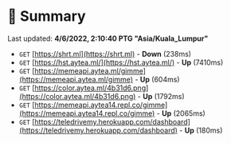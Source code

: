 # 📖 Summary
Last updated: **4/6/2022, 2:10:40 PTG "Asia/Kuala_Lumpur"**

- `GET` [https://shrt.ml](https://shrt.ml) - **Down** (238ms)
- `GET` [https://hst.aytea.ml/](https://hst.aytea.ml/) - **Up** (7410ms)
- `GET` [https://memeapi.aytea.ml/gimme](https://memeapi.aytea.ml/gimme) - **Up** (604ms)
- `GET` [https://color.aytea.ml/4b31d6.png](https://color.aytea.ml/4b31d6.png) - **Up** (1792ms)
- `GET` [https://memeapi.aytea14.repl.co/gimme](https://memeapi.aytea14.repl.co/gimme) - **Up** (2065ms)
- `GET` [https://teledrivemy.herokuapp.com/dashboard](https://teledrivemy.herokuapp.com/dashboard) - **Up** (180ms)
